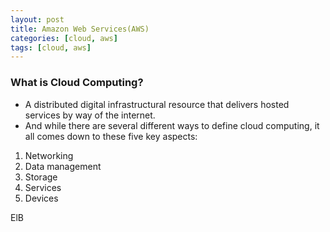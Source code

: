 ```yaml
---
layout: post
title: Amazon Web Services(AWS)
categories: [cloud, aws]
tags: [cloud, aws]
---
```


### What is Cloud Computing?

- A distributed digital infrastructural resource that delivers hosted services by way of the internet.
- And while there are several different ways to define cloud computing, it all comes down to these five key aspects:

1. Networking
2. Data management
3. Storage
4. Services
5. Devices

ElB



